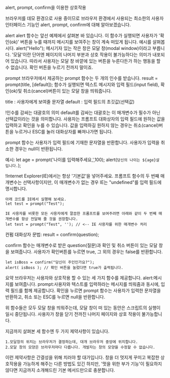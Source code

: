 alert, prompt, confirm을 이용한 상호작용

브라우저를 데모 환경으로 사용 중이므로 브라우저 환경에서 사용되는 최소한의 사용자 인터페이스 기능인 alert, prompt, confirm에 대해 알아보겠습니다.

alert
alert 함수는 앞선 예제에서 살펴본 바 있습니다.
이 함수가 실행되면 사용자가 '확인(ok)' 버튼을 누를 때까지 메시지를 보여주는 창이 계속 떠있게 됩니다.
예시를 살펴봅시다.
    alert("Hello");
메시기자 있는 작은 창은 모달 창(modal window)이라고 부릅니다.
'모달'이란 단어엔 페이지의 나머지 부분과 상호 작용이 불가능하다는 의미가 내포되어 있습니다.
따라서 사용자는 모달 창 바깥에 있는 버튼을 누른다든가 하는 행동을 할 수 없습니다.
확인 버튼을 누르기 전까지 말이죠.

prompt
브라우저에서 제공하는 prompt 함수는 두 개의 인수를 받습니다.
    result = prompt(title, [default]);
함수가 실행되면 텍스트 메시지와 입력 필드(input field), 확인(ok)및 취소(cancel)버튼이 있는 모달 창을 띄워줍니다.

title : 사용자에게 보여줄 문자열
default : 입력 필드의 초깃값(선택값)

!인수를 감싸는 대괄호의 의미
    default를 감싸는 대괄호는 이 매개변수가 필수가 아닌 선택값이라는 것을 의미합니다.
사용자는 프롬프트 대화상자의 입력 필드에 원하는 값을 입력하고 확인을 누를 수 있습니다.
값을 입력하길 원하지 않는 경우는 취소(cancel)버튼을 누르거나 ESC를 눌러 대화상자를 빠져나가면 됩니다.

prompt 함수는 사용자가 입력 필드에 기재한 문자열을 반환합니다.
사용자가 입력을 취소한 경우는 null이 반환됩니다.

예시:
    let age = prompt('나이를 입력해주세요,',100);
    alert(`당신의 나이는 ${age}살 입니다.`);

!Internet Explorer(IE)에서는 항상 '기본값’을 넣어주세요.
    프롬프트 함수의 두 번째 매개변수는 선택사항이지만, 이 매개변수가 없는 경우 IE는 "undefined"를 입력 필드에 명시합니다.

    아래 코드를 IE에서 실행해 보세요.
    let test = prompt("Test");

    IE 사용자를 비롯한 모든 사용자에게 깔끔한 프롬프트를 보여주려면 아래와 같이 두 번째 매개변수를 항상 전달해 줄 것을 권장합니다.
    let test = prompt("Test", ''); // <-- IE 사용자를 위한 매개변수 처리

컨펌 대화상자
    문법:
    result = confirm(question);

confirm 함수는 매개변수로 받은 question(질문)과 확인 및 취소 버튼이 있는 모달 창을 보여줍니다.
사용자가 확인버튼를 누르면 true, 그 외의 경우는 false를 반환합니다.

    let isBoss = confirm("당신이 주인인가요?");
    alert( isBoss ); // 확인 버튼을 눌렀다면 true가 출력됩니다.

요약
브라우저는 사용자와 상호작용 할 수 있는 세 가지 함수를 제공합니다.
alert:메시지를 보여줍니다.
prompt:사용자와 텍스트를 입력하라는 메시지를 띄워줌과 동시에, 입력 필드를 함께 제공합니다. 확인을 누르면 prompt 함수는 사용자가 입력한 문자열을 반환하고, 취소 또는 ESC를 누르면 null을 반환합니다.

위 함수들은 모두 모달 창을 띄워주는데, 모달 창이 떠 있는 동안은 스크립트의 실행이 일시 중단됩니다.
사용자가 창을 닫기 전까진 나머지 페이지와 상호 작용이 불가능합니다.

지금까지 살펴본 세 함수엔 두 가지 제약사항이 있습니다.

    1.모달창의 위치는 브라우저가 결정하는데, 대개 브라우저 중앙에 위치합니다.
    2.모달 창의 모양은 브라우저마다 다릅니다. 개발자는 창의 모양을 수정할 수 없습니다.

이런 제약사항은 간결성을 위해 치러야 할 대가입니다.
창을 더 멋지게 꾸미고 복잡한 상호작용을 가능하게 해주는 다른 방법도 있긴 하지만, '멋을 위한 부가 기능'이 필요하지 않다면 지금까지 소개해드린 기본 메서드만으로 충분합니다.

